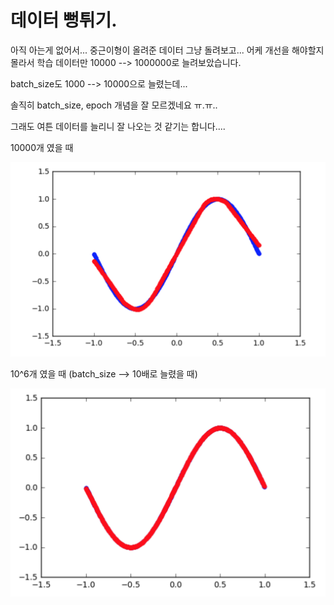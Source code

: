 # 데이터 뻥튀기.

아직 아는게 없어서... 중근이형이 올려준 데이터 그냥 돌려보고...
어케 개선을 해야할지 몰라서 학습 데이터만 10000 --> 1000000로 늘려보았습니다.

batch_size도 1000 --> 10000으로 늘렸는데...

솔직히 batch_size, epoch 개념을 잘 모르겠네요 ㅠ.ㅠ..

그래도 여튼 데이터를 늘리니 잘 나오는 것 같기는 합니다....

10000개 였을 때

![Alt text](10000.png)

10^6개 였을 때 (batch_size --> 10배로 늘렸을 때)

![Alt text](1000000.png)
